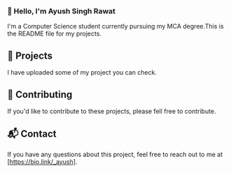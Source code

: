 ### 👋 Hello, I'm Ayush Singh Rawat
I'm a Computer Science student currently pursuing my MCA degree.This is the README file for my projects.

## 📝 Projects
I have uploaded some of my project you can check.

## 🤝 Contributing
If you'd like to contribute to these projects, please fell free to contribute.

## 📬 Contact
If you have any questions about this project, feel free to reach out to me at [https://bio.link/_ayush].

